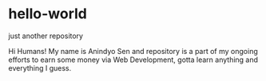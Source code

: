 # hello-world
just another repository

Hi Humans!
My name is Anindyo Sen and repository is a part of my ongoing efforts to earn some money via Web Development, gotta learn anything and everything I guess. 
